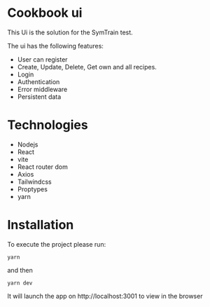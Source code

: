 # Cookbook ui

This Ui is the solution for the SymTrain test.

The ui has the following features:
- User can register
- Create, Update, Delete, Get own and all recipes.
- Login
- Authentication
- Error middleware
- Persistent data

# Technologies
- Nodejs
- React
- vite
- React router dom
- Axios
- Tailwindcss
- Proptypes
- yarn

# Installation
To execute the project please run:

`yarn `

and then

`yarn dev`

It will launch the app on http://localhost:3001 to view in the browser